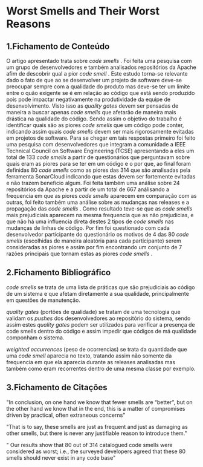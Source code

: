# Worst Smells and Their Worst Reasons

## 1.Fichamento de Conteúdo

O artigo apresentado trata sobre <em> code smells </em>. Foi feita uma pesquisa com um grupo de desenvolvedores e também analisados repositórios da Apache afim de 
descobrir qual a pior <em> code smell </em>. Este estudo torna-se relevante dado o fato de que ao se desenvolver um projeto de software deve-se preocupar sempre com a 
qualidade do produto mas deve-se ter um limite entre o quão exigente se é em relação ao código que está sendo produzido pois pode impactar negativamente na produtividade
da equipe de desenvolvimento. Visto isso as <em> quality gates </em> devem ser pensadas de maneira a buscar apenas <em> code smells </em> que afetarão de maneira mais drástica
na qualidade do código. Sendo assim o objetivo do trabalho é identificar quais são as piores <em> code smells </em> que um código pode conter, indicando assim quais
<em> code smells </em> devem ser mais rigorosamente evitadas em projetos de software. Para se chegar em tais respostas primeiro foi feito uma pesquisa com desenvolvedores
que integram a comunidade a IEEE Technical Council on Software Engineering (TCSE) apresentando a eles um total de 133 <em> code smells </em> a partir de questionários 
que perguntavam sobre quais eram as piores para se ter em um código e o por que, ao final foram definidas 80 <em> code smells </em> como as piores das 314 que são analisadas
pela ferramenta SonarCloud indicando que estas devem ser fortemente evitadas e não trazem beneficio algum. Foi feita também uma análise sobre 24 repositórios da Apache
e a partir de um total de 667 análisando a frequencia em que as piores <em> code smells </em> aparecem em comparação com as outras, foi feito também uma análise sobre as 
mudanças nas releases e a propagação das <em> code smells </em>. Como resultado teve-se que as <em> code smells </em> mais prejudiciais aparecem na mesma frequencia que as 
não prejudicias, e que não há uma influencia direta destes 2 tipos de <em> code smells </em> nas mudanças de linhas de código. Por fim foi questionado com cada desenvolvedor
participante do questionário os motivos de 4 das 80 <em> code smells </em> (escolhidas de maneira aleatória para cada participante) serem consideradas as piores e assim por
fim encontrando um conjunto de 7 razões principais que tornam estas as piores <em> code smells </em>. 

## 2.Fichamento Bibliográfico
<em> code smells </em> se trata de uma lista de práticas que são prejudiciais ao código de um sistema e que afetam diretamente a sua qualidade, principalmente em questões de manutenção.

<em> quality gates </em> (portões de qualidade) se tratam de uma tecnologia que validam os <em> pushes </em> dos desenvolvedores ao repositório do sistema, sendo assim estes <em> quality gates </em> podem ser utilizados para verificar a presença de code smells dentro do código e assim impedir que códigos de má qualidade componham o sistema.

<em> weighted occurrences </em> (peso de ocorrencias) se trata da quantidade que uma <em> code smell </em> aparecia no texto, tratando assim não somente da frequencia 
em que ela aparecia durante as releases analisadas mas também como eram recorrentes dentro de uma mesma classe por exemplo.



## 3.Fichamento de Citações
"In conclusion, on one hand we know that fewer smells are “better”, but on the other hand we know that in the end, this is a matter of compromises driven by practical, often extraneous concerns"

"That is to say, these smells are just as frequent and just as damaging as other smells, but there is never any justifiable reason to introduce them."

" Our results show that 80 out of 314 catalogued code smells were considered as worst; i.e., the surveyed developers agreed that these 80 smells should never exist in any code base"


